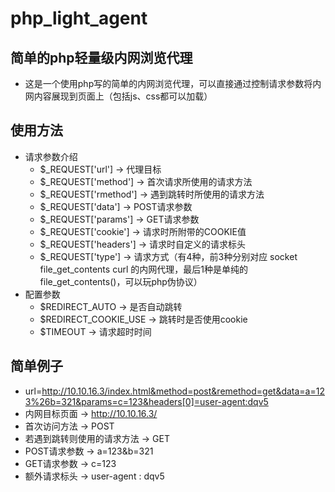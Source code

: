 # php_light_agent
## 简单的php轻量级内网浏览代理
* 这是一个使用php写的简单的内网浏览代理，可以直接通过控制请求参数将内网内容展现到页面上（包括js、css都可以加载）
## 使用方法
* 请求参数介绍
  * $_REQUEST['url'] -> 代理目标
  * $_REQUEST['method'] -> 首次请求所使用的请求方法
  * $_REQUEST['rmethod'] -> 遇到跳转时所使用的请求方法
  * $_REQUEST['data'] -> POST请求参数
  * $_REQUEST['params'] -> GET请求参数
  * $_REQUEST['cookie'] -> 请求时所附带的COOKIE值
  * $_REQUEST['headers'] -> 请求时自定义的请求标头
  * $_REQUEST['type'] -> 请求方式（有4种，前3种分别对应 socket file_get_contents curl 的内网代理，最后1种是单纯的file_get_contents()，可以玩php伪协议）
* 配置参数
  * $REDIRECT_AUTO -> 是否自动跳转
  * $REDIRECT_COOKIE_USE -> 跳转时是否使用cookie
  * $TIMEOUT -> 请求超时时间
## 简单例子
* url=http://10.10.16.3/index.html&method=post&remethod=get&data=a=123%26b=321&params=c=123&headers[0]=user-agent:dqv5
 * 内网目标页面 -> http://10.10.16.3/
 * 首次访问方法 -> POST
 * 若遇到跳转则使用的请求方法 -> GET
 * POST请求参数 -> a=123&b=321
 * GET请求参数 -> c=123
 * 额外请求标头 -> user-agent : dqv5
